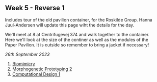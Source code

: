 ## Week 5 - Reverse 1

Includes tour of the old pavilion container, for the Roskilde Group. Hanna Juul-Andersen will update this page wiht the details for the day.

We'll meet at 8 at Centrifugevej 374 and walk together to the container. Here we'll look at the size of the continer as well as the modules of the Paper Pavilion. It is outside so remember to bring a jacket if necessary! 

*26th September 2023*

1. [Biomimicry](Agile/Concepts/Biomimicry)
2. [Morphogenetic Prototyping 2](Agile/Concepts/MorphogeneticPrototyping)
3. [Computational Design 1](Agile/Concepts/ComputationalDesign)

